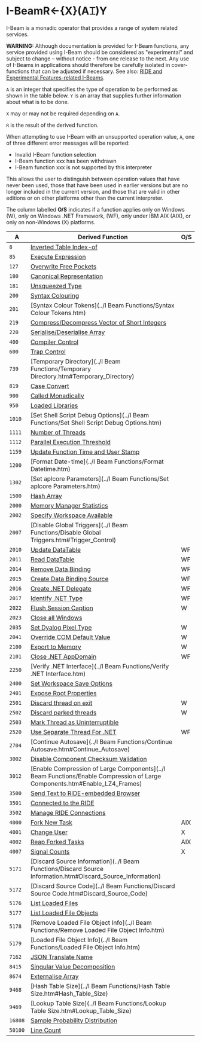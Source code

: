 




<h1 class="heading"><span class="name">I-Beam</span><span class="command">R←{X}(A⌶)Y</span></h1>

I-Beam is a monadic operator that provides a range of system related services.


**WARNING:** Although documentation is provided for I-Beam functions, any service provided using I-Beam should be considered as "experimental" and subject to change – without notice - from one release to the next. Any use of I-Beams in applications should therefore be carefully isolated in cover-functions that can be adjusted if necessary. See also: [RIDE and Experimental Features-related I-Beams](a-z/supplementary-i-beam-functions.md).



`A` is an integer that specifies the type of operation to be performed  as shown in the table below. `Y` is an array that supplies further information about what is to be done.


`X` may or may not be required depending on `A`.


`R` is the result of the derived function.


When attempting to use  I-Beam with an unsupported operation value, `A`, one of three different error messages will be reported:

- Invalid I-Beam function selection
- I-Beam function xxx has been withdrawn
- I-Beam function xxx is not supported by this interpreter

This allows the user to distinguish between operation values that have never been used, those that have been used in earlier versions but are no longer included in the current version, and those
that are valid in other editions or on other platforms other than the current interpreter.



The column labelled **O/S** indicates if a function applies only on Windows (W), only on Windows .NET Framework, (WF), only under IBM AIX (AIX), or only on non-Windows (X) platforms.


| A | Derived Function | O/S |
| --- | --- | ---  |
| `8` | [Inverted Table Index-of](a-z/inverted-table-index-of.md) |  |
| `85` | [Execute Expression](a-z/execute-expression.md) |  |
| `127` | [Overwrite Free Pockets](a-z/overwrite-free-pockets.md) |  |
| `180` | [Canonical Representation](a-z/canonical-representation.md) |  |
| `181` | [Unsqueezed Type](a-z/unsqueezed-type.md) |  |
| `200` | [Syntax Colouring](a-z/syntax-colouring.md) |  |
| `201` | [Syntax Colour Tokens](../I Beam Functions/Syntax Colour Tokens.htm) |  |
| `219` | [Compress/Decompress Vector of Short Integers](a-z/compress-vector-of-short-integers.md) |  |
| `220` | [Serialise/Deserialise Array](a-z/serialise-array.md) |  |
| `400` | [Compiler Control](a-z/compiler-control.md) |  |
| `600` | [Trap Control](a-z/trap-control.md) |  |
| `739` | [Temporary Directory](../I Beam Functions/Temporary Directory.htm#Temporary_Directory) |  |
| `819` | [Case Convert](a-z/case-convert.md) |  |
| `900` | [Called Monadically](a-z/called-monadically.md) |  |
| `950` | [Loaded Libraries](a-z/loaded-libraries.md) |  |
| `1010` | [Set Shell Script Debug Options](../I Beam Functions/Set Shell Script Debug Options.htm) |  |
| `1111` | [Number of Threads](a-z/number-of-threads.md) |  |
| `1112` | [Parallel Execution Threshold](a-z/parallel-execution-threshold.md) |  |
| `1159` | [Update Function Time and User Stamp](a-z/update-function-timestamp.md) |  |
| `1200` | [Format Date-time](../I Beam Functions/Format Datetime.htm) |  |
| `1302` | [Set aplcore Parameters](../I Beam Functions/Set aplcore Parameters.htm) |  |
| `1500` | [Hash Array](a-z/hash-array.md) |  |
| `2000` | [Memory Manager Statistics](a-z/memory-manager-statistics.md) |  |
| `2002` | [Specify Workspace Available](a-z/specify-workspace-available.md) |  |
| `2007` | [Disable Global Triggers](../I Beam Functions/Disable Global Triggers.htm#Trigger_Control) |  |
| `2010` | [Update DataTable](a-z/update-datatable.md) | WF |
| `2011` | [Read DataTable](a-z/read-datatable.md) | WF |
| `2014` | [Remove Data Binding](a-z/remove-data-binding.md) | WF |
| `2015` | [Create Data Binding Source](a-z/create-data-binding-source.md) | WF |
| `2016` | [Create .NET Delegate](a-z/create-net-delegate.md) | WF |
| `2017` | [Identify .NET Type](a-z/identify-net-type.md) | WF |
| `2022` | [Flush Session Caption](a-z/flush-session-caption.md) | W |
| `2023` | [Close all Windows](a-z/close-all-windows.md) |  |
| `2035` | [Set Dyalog Pixel Type](a-z/set-dyalog-pixel-type.md) | W |
| `2041` | [Override COM Default Value](a-z/override-com-default-value.md) | W |
| `2100` | [Export to Memory](a-z/export-to-memory.md) | W |
| `2101` | [Close .NET AppDomain](a-z/close-net-appdomain.md) | WF |
| `2250` | [Verify .NET Interface](../I Beam Functions/Verify .NET Interface.htm) |  |
| `2400` | [Set Workspace Save Options](a-z/set-workspace-save-options.md) |  |
| `2401` | [Expose Root Properties](a-z/expose-root-properties.md) |  |
| `2501` | [Discard thread on exit](a-z/discard-thread-on-exit.md) | W |
| `2502` | [Discard parked threads](a-z/discard-parked-threads.md) | W |
| `2503` | [Mark Thread as Uninterruptible](a-z/mark-thread-as-uninterruptible.md) |  |
| `2520` | [Use Separate Thread For .NET](a-z/use-separate-thread-for-net.md) | WF |
| `2704` | [Continue Autosave](../I Beam Functions/Continue Autosave.htm#Continue_Autosave) |  |
| `3002` | [Disable Component Checksum Validation](a-z/disable-component-checksum-validation.md) |  |
| `3012` | [Enable Compression of Large Components](../I Beam Functions/Enable Compression of Large Components.htm#Enable_LZ4_Frames) |  |
| `3500` | [Send Text to RIDE-embedded Browser](a-z/send-text-to-ride-embedded-browser.md) |  |
| `3501` | [Connected to the RIDE](a-z/connected-to-the-ride.md) |  |
| `3502` | [Manage RIDE Connections](a-z/manage-ride-connections.md) |  |
| `4000` | [Fork New Task](a-z/fork-new-task.md) | AIX |
| `4001` | [Change User](a-z/change-user.md) | X |
| `4002` | [Reap Forked Tasks](a-z/reap-forked-tasks.md) | AIX |
| `4007` | [Signal Counts](a-z/signal-counts.md) | X |
| `5171` | [Discard Source Information](../I Beam Functions/Discard Source Information.htm#Discard_Source_Information) |  |
| `5172` | [Discard Source Code](../I Beam Functions/Discard Source Code.htm#Discard_Source_Code) |  |
| `5176` | [List Loaded Files](a-z/list-loaded-files.md) |  |
| `5177` | [List Loaded File Objects](a-z/list-loaded-file-objects.md) |  |
| `5178` | [Remove Loaded File Object Info](../I Beam Functions/Remove Loaded File Object Info.htm) |  |
| `5179` | [Loaded File Object Info](../I Beam Functions/Loaded File Object Info.htm) |  |
| `7162` | [JSON Translate Name](a-z/json-translate-name.md) |  |
| `8415` | [Singular Value Decomposition](a-z/singular-value-decomposition.md) |  |
| `8674` | [Externalise Array](a-z/externalise-array.md) |  |
| `9468` | [Hash Table Size](../I Beam Functions/Hash Table Size.htm#Hash_Table_Size) |  |
| `9469` | [Lookup Table Size](../I Beam Functions/Lookup Table Size.htm#Lookup_Table_Size) |  |
| `16808` | [Sample Probability Distribution](a-z/sample-probability-distribution.md) |  |
| `50100` | [Line Count](a-z/line-count.md) |  |



